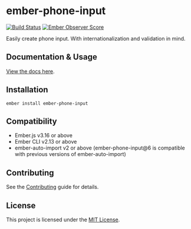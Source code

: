 # ember-phone-input

[![Build Status](https://img.shields.io/travis/qonto/ember-phone-input.svg?style=flat)](https://travis-ci.com/qonto/ember-phone-input)
[![Ember Observer Score](https://emberobserver.com/badges/ember-phone-input.svg)](https://emberobserver.com/addons/ember-phone-input)

Easily create phone input. With internationalization and validation in mind.

## Documentation & Usage

[View the docs here](https://qonto.github.io/ember-phone-input/versions/master).

## Installation

```
ember install ember-phone-input
```

## Compatibility

- Ember.js v3.16 or above
- Ember CLI v2.13 or above
- ember-auto-import v2 or above (ember-phone-input@6 is compatible with previous
  versions of ember-auto-import)

## Contributing

See the [Contributing](CONTRIBUTING.md) guide for details.

## License

This project is licensed under the [MIT License](LICENSE.md).
